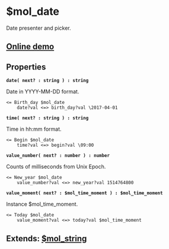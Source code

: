# $mol_date

Date presenter and picker.
 
## [Online demo](https://mol.hyoo.ru/#!section=demos/readme/demo=mol_date_demo)

## Properties

**`date( next? : string ) : string`**

Date in YYYY-MM-DD format.
```
<= Birth_day $mol_date
	date?val <=> birth_day?val \2017-04-01
```

**`time( next? : string ) : string`**

Time in hh:mm format.
```
<= Begin $mol_date
	time?val <=> begin?val \09:00
```

**`value_number( next? : number ) : number`**

Counts of milliseconds from Unix Epoch. 
```
<= New_year $mol_date
	value_number?val <=> new_year?val 1514764800
```

**`value_moment( next? : $mol_time_moment ) : $mol_time_moment`**

Instance $mol_time_moment.
```
<= Today $mol_date
	value_moment?val <=> today?val $mol_time_moment
```

## Extends: [$mol_string](https://mol.hyoo.ru/#!section=demos/readme/demo=mol_string_demo)
